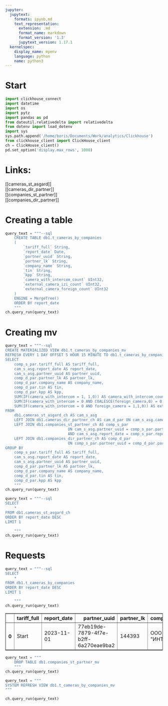 ```yaml
---
jupyter:
  jupytext:
    formats: ipynb,md
    text_representation:
      extension: .md
      format_name: markdown
      format_version: '1.3'
      jupytext_version: 1.17.1
  kernelspec:
    display_name: myenv
    language: python
    name: python3
---
```


# Start

```python
import clickhouse_connect
import datetime
import os
import pytz
import pandas as pd
from dateutil.relativedelta import relativedelta
from dotenv import load_dotenv
import sys
sys.path.append('/home/boris/Documents/Work/analytics/Clickhouse')
from clickhouse_client import ClickHouse_client
ch = ClickHouse_client()
pd.set_option('display.max_rows', 1000)
```

# Links:

[[cameras_st_asgard]]<br>
[[cameras_dir_partner]]<br>
[[companies_st_partner]]<br>
[[companies_dir_partner]]<br>


# Creating a table


```python
query_text = """--sql
    CREATE TABLE db1.t_cameras_by_companies 
    (
        `tariff_full` String,
        `report_date` Date, 
        `partner_uuid` String,
        `partner_lk` String,
        `company_name` String,
        `tin` String,
        `kpp` String,
        `camera_with_intercom_count` UInt32,
        `external_camera_izi_count` UInt32,
        `external_camera_foreign_count` UInt32
    )
    ENGINE = MergeTree()
    ORDER BY report_date
    """
ch.query_run(query_text)
```

# Creating mv

```python
query_text = """--sql
CREATE MATERIALIZED VIEW db1.t_cameras_by_companies_mv
REFRESH EVERY 1 DAY OFFSET 5 HOUR 15 MINUTE TO db1.t_cameras_by_companies AS
SELECT
    comp_s_par.tariff_full AS tariff_full,
    cam_s_asg.report_date AS report_date, 
    cam_s_asg.partner_uuid AS partner_uuid,
    comp_d_par.partner_lk AS partner_lk,
    comp_d_par.company_name AS company_name,
    comp_d_par.tin AS tin,
    comp_d_par.kpp AS kpp,
    SUM(IF(camera_with_intercom = 1, 1,0)) AS camera_with_intercom_count,
    SUM(IF(camera_with_intercom = 0 AND COALESCE(foreign_camera,0) = 0,1,0)) AS external_camera_izi_count,
    SUM(IF(camera_with_intercom = 0 AND foreign_camera = 1,1,0)) AS external_camera_foreign_count
FROM
    db1.cameras_st_asgard_ch AS cam_s_asg
    LEFT JOIN db1.cameras_dir_partner_ch AS cam_d_par ON cam_s_asg.camera_uuid = cam_d_par.camera_uuid
    LEFT JOIN db1.companies_st_partner_ch AS comp_s_par 
    						ON cam_s_asg.partner_uuid = comp_s_par.partner_uuid
                            AND cam_s_asg.report_date = comp_s_par.report_date
    LEFT JOIN db1.companies_dir_partner_ch AS comp_d_par 
    						ON comp_s_par.partner_uuid = comp_d_par.partner_uuid
GROUP BY 
    comp_s_par.tariff_full AS tariff_full,
    cam_s_asg.report_date AS report_date, 
    cam_s_asg.partner_uuid AS partner_uuid,
    comp_d_par.partner_lk AS partner_lk,
    comp_d_par.company_name AS company_name,
    comp_d_par.tin AS tin,
    comp_d_par.kpp AS kpp
    """
ch.query_run(query_text)
```

```python
query_text = """--sql
SELECT
    *
FROM db1.cameras_st_asgard_ch
ORDER BY report_date DESC
LIMIT 1

    """
ch.query_run(query_text)
```

# Requests

```python
query_text = """--sql
SELECT
    *
FROM db1.t_cameras_by_companies
ORDER BY report_date DESC
LIMIT 1

    """
ch.query_run(query_text)
```

<div>
<style scoped>
    .dataframe tbody tr th:only-of-type {
        vertical-align: middle;
    }

    .dataframe tbody tr th {
        vertical-align: top;
    }

    .dataframe thead th {
        text-align: right;
    }
</style>
<table border="1" class="dataframe">
  <thead>
    <tr style="text-align: right;">
      <th></th>
      <th>tariff_full</th>
      <th>report_date</th>
      <th>partner_uuid</th>
      <th>partner_lk</th>
      <th>company_name</th>
      <th>tin</th>
      <th>kpp</th>
      <th>camera_with_intercom_count</th>
      <th>external_camera_izi_count</th>
      <th>external_camera_foreign_count</th>
    </tr>
  </thead>
  <tbody>
    <tr>
      <th>0</th>
      <td>Start</td>
      <td>2023-11-01</td>
      <td>77eb19de-7879-4f7e-b2ff-6a270eae9ba2</td>
      <td>144393</td>
      <td>ООО "ИНТЕЛСК"</td>
      <td>5040075820</td>
      <td></td>
      <td>1</td>
      <td>0</td>
      <td>0</td>
    </tr>
  </tbody>
</table>
</div>

```python
query_text = """
    DROP TABLE db1.companies_st_partner_mv
    """
ch.query_run(query_text)
```

```python
query_text = """
SYSTEM REFRESH VIEW db1.t_cameras_by_companies_mv
"""

ch.query_run(query_text)
```
